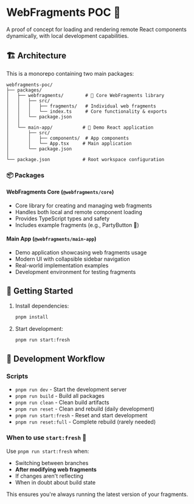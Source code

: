 # WebFragments POC 🎨

A proof of concept for loading and rendering remote React components dynamically, with local development capabilities.

## 🏗 Architecture

This is a monorepo containing two main packages:

```
webfragments-poc/
├── packages/
│   ├── webfragments/        # 🧩 Core WebFragments library
│   │   ├── src/
│   │   │   ├── fragments/   # Individual web fragments
│   │   │   └── index.ts     # Core functionality & exports
│   │   └── package.json
│   │
│   └── main-app/           # 🎯 Demo React application
│       ├── src/
│       │   ├── components/  # App components
│       │   └── App.tsx     # Main application
│       └── package.json
│
└── package.json            # Root workspace configuration
```

### 📦 Packages

#### WebFragments Core (`@webfragments/core`)
- Core library for creating and managing web fragments
- Handles both local and remote component loading
- Provides TypeScript types and safety
- Includes example fragments (e.g., PartyButton 🎉)

#### Main App (`@webfragments/main-app`)
- Demo application showcasing web fragments usage
- Modern UI with collapsible sidebar navigation
- Real-world implementation examples
- Development environment for testing fragments

## 🚀 Getting Started

1. Install dependencies:
   ```bash
   pnpm install
   ```

2. Start development:
   ```bash
   pnpm run start:fresh
   ```

## 🔄 Development Workflow

### Scripts

- `pnpm run dev` - Start the development server
- `pnpm run build` - Build all packages
- `pnpm run clean` - Clean build artifacts
- `pnpm run reset` - Clean and rebuild (daily development)
- `pnpm run start:fresh` - Reset and start development
- `pnpm run reset:full` - Complete rebuild (rarely needed)

### When to use `start:fresh` 🔄

Use `pnpm run start:fresh` when:
- Switching between branches
- **After modifying web fragments**
- If changes aren't reflecting
- When in doubt about build state

This ensures you're always running the latest version of your fragments.

